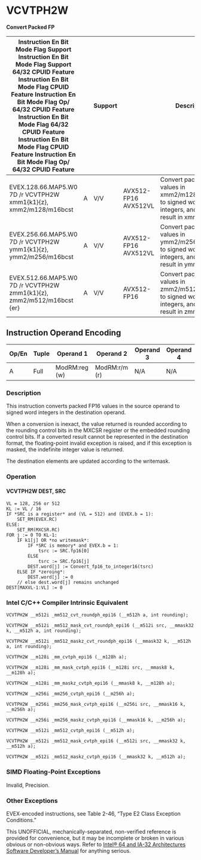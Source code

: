 # VCVTPH2W

**Convert Packed FP**

| Instruction En Bit Mode Flag Support Instruction En Bit Mode Flag Support 64/32 CPUID Feature Instruction En Bit Mode Flag CPUID Feature Instruction En Bit Mode Flag Op/ 64/32 CPUID Feature Instruction En Bit Mode Flag 64/32 CPUID Feature Instruction En Bit Mode Flag CPUID Feature Instruction En Bit Mode Flag Op/ 64/32 CPUID Feature |     | Support |                      | Description                                                                                            |
| ---------------------------------------------------------------------------------------------------------------------------------------------------------------------------------------------------------------------------------------------------------------------------------------------------------------------------------------------- | --- | ------- | -------------------- | ------------------------------------------------------------------------------------------------------ |
| EVEX.128.66.MAP5.W0 7D /r VCVTPH2W xmm1{k1}{z}, xmm2/m128/m16bcst                                                                                                                                                                                                                                                                              | A   | V/V     | AVX512-FP16 AVX512VL | Convert packed FP16 values in xmm2/m128/m16bcst to signed word integers, and store the result in xmm1. |
| EVEX.256.66.MAP5.W0 7D /r VCVTPH2W ymm1{k1}{z}, ymm2/m256/m16bcst                                                                                                                                                                                                                                                                              | A   | V/V     | AVX512-FP16 AVX512VL | Convert packed FP16 values in ymm2/m256/m16bcst to signed word integers, and store the result in ymm1. |
| EVEX.512.66.MAP5.W0 7D /r VCVTPH2W zmm1{k1}{z}, zmm2/m512/m16bcst {er}                                                                                                                                                                                                                                                                         | A   | V/V     | AVX512-FP16          | Convert packed FP16 values in zmm2/m512/m16bcst to signed word integers, and store the result in zmm1. |

## Instruction Operand Encoding

| Op/En | Tuple | Operand 1     | Operand 2     | Operand 3 | Operand 4 |
| ----- | ----- | ------------- | ------------- | --------- | --------- |
| A     | Full  | ModRM:reg (w) | ModRM:r/m (r) | N/A       | N/A       |

### Description

This instruction converts packed FP16 values in the source operand to signed word integers in the destination operand.

When a conversion is inexact, the value returned is rounded according to the rounding control bits in the MXCSR register or the embedded rounding control bits. If a converted result cannot be represented in the destination format, the floating-point invalid exception is raised, and if this exception is masked, the indefinite integer value is returned.

The destination elements are updated according to the writemask.

### Operation

#### VCVTPH2W DEST, SRC

```
VL = 128, 256 or 512
KL := VL / 16
IF *SRC is a register* and (VL = 512) and (EVEX.b = 1):
    SET_RM(EVEX.RC)
ELSE:
    SET_RM(MXCSR.RC)
FOR j := 0 TO KL-1:
    IF k1[j] OR *no writemask*:
        IF *SRC is memory* and EVEX.b = 1:
            tsrc := SRC.fp16[0]
        ELSE
            tsrc := SRC.fp16[j]
        DEST.word[j] := Convert_fp16_to_integer16(tsrc)
    ELSE IF *zeroing*:
        DEST.word[j] := 0
    // else dest.word[j] remains unchanged
DEST[MAXVL-1:VL] := 0

```

### Intel C/C++ Compiler Intrinsic Equivalent

```
VCVTPH2W __m512i _mm512_cvt_roundph_epi16 (__m512h a, int rounding);

```

```
VCVTPH2W __m512i _mm512_mask_cvt_roundph_epi16 (__m512i src, __mmask32 k, __m512h a, int rounding);

```

```
VCVTPH2W __m512i _mm512_maskz_cvt_roundph_epi16 (__mmask32 k, __m512h a, int rounding);

```

```
VCVTPH2W __m128i _mm_cvtph_epi16 (__m128h a);

```

```
VCVTPH2W __m128i _mm_mask_cvtph_epi16 (__m128i src, __mmask8 k, __m128h a);

```

```
VCVTPH2W __m128i _mm_maskz_cvtph_epi16 (__mmask8 k, __m128h a);

```

```
VCVTPH2W __m256i _mm256_cvtph_epi16 (__m256h a);

```

```
VCVTPH2W __m256i _mm256_mask_cvtph_epi16 (__m256i src, __mmask16 k, __m256h a);

```

```
VCVTPH2W __m256i _mm256_maskz_cvtph_epi16 (__mmask16 k, __m256h a);

```

```
VCVTPH2W __m512i _mm512_cvtph_epi16 (__m512h a);

```

```
VCVTPH2W __m512i _mm512_mask_cvtph_epi16 (__m512i src, __mmask32 k, __m512h a);

```

```
VCVTPH2W __m512i _mm512_maskz_cvtph_epi16 (__mmask32 k, __m512h a);

```

### SIMD Floating-Point Exceptions

Invalid, Precision.

### Other Exceptions

EVEX-encoded instructions, see Table 2-46, “Type E2 Class Exception Conditions.”

This UNOFFICIAL, mechanically-separated, non-verified reference is provided for convenience, but it may be
incomplete or broken in various obvious or non-obvious
ways. Refer to [Intel® 64 and IA-32 Architectures Software Developer’s Manual](https://software.intel.com/en-us/download/intel-64-and-ia-32-architectures-sdm-combined-volumes-1-2a-2b-2c-2d-3a-3b-3c-3d-and-4) for anything serious.
